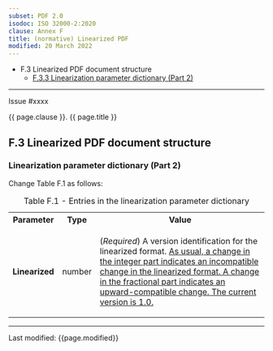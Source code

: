 ```yaml
---
subset: PDF 2.0
isodoc: ISO 32000-2:2020
clause: Annex F
title: (normative) Linearized PDF
modified: 20 March 2022
---
```


<ul class="noprint">
    <li>F.3 Linearized PDF document structure
     <ul>
      <li><a href="#HF.3.3">F.3.3 Linearization parameter dictionary (Part 2)</a>
      </li>
     </ul>
    </li>
</ul>
<hr>

<link rel="stylesheet" href="../assets/iso-style.css">
<div class="isostyle">
<div class="fixedpopup" id="issuelink">
    Issue #xxxx
</div>

<p class="fake-h1">{{ page.clause }}. {{ page.title }}</p>

<h2 id="HF.3">F.3 Linearized PDF document structure</h2>

<h3 id="HF.3.3">Linearization parameter dictionary (Part 2)</h3>

<p class="location">Change Table F.1 as follows:</p>

<table>
  <caption id="TableA.1">Table F.1 - Entries in the linearization parameter dictionary</caption>
  <tr>
    <th>Parameter</th>
    <th>Type</th>
    <th>Value</th>
  </tr>
  <tr>
    <td><b>Linearized</b></td>
    <td>number</td>
    <td>
      <p>(<i>Required</i>) A version identification for the linearized format.
      <ins onMouseEnter="mouseEnter(this)" data-issue="153">As usual, a change in the integer part
      indicates an incompatible change in the linearized format. A change in the fractional part
      indicates an upward-compatible change. The current version is 1.0.</ins>
      </p>
    </td>
  </tr>
</table>

</div>

<hr>
<p class="footnote">Last modified: {{page.modified}}</p>
